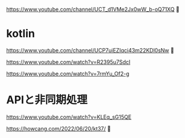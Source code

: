 https://www.youtube.com/channel/UCT_d1VMe2Jx0wW_b-oQ71XQ 🔴


# kotlin
https://www.youtube.com/channel/UCP7uiEZIqci43m22KDl0sNw 🔴

https://www.youtube.com/watch?v=R2395u7SdcI

https://www.youtube.com/watch?v=7rmYu_Of2-g

# APIと非同期処理
https://www.youtube.com/watch?v=KLEq_sG15QE

https://howcang.com/2022/06/20/kt37/ 🔴
